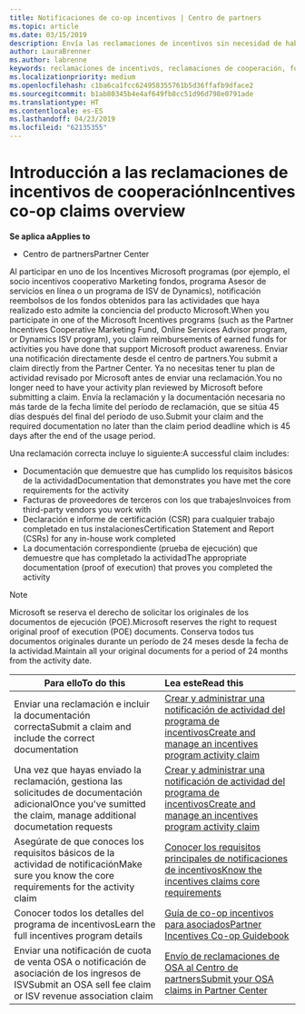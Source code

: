```yaml
---
title: Notificaciones de co-op incentivos | Centro de partners
ms.topic: article
ms.date: 03/15/2019
description: Envía las reclamaciones de incentivos sin necesidad de haber revisado antes tu plan de actividad.
author: LauraBrenner
ms.author: labrenne
keywords: reclamaciones de incentivos, reclamaciones de cooperación, fondos de cooperación
ms.localizationpriority: medium
ms.openlocfilehash: c1ba6ca1fcc624958355761b5d36ffafb9dface2
ms.sourcegitcommit: b1ab80345b4e4af649fb8cc51d96d798e0791ade
ms.translationtype: HT
ms.contentlocale: es-ES
ms.lasthandoff: 04/23/2019
ms.locfileid: "62135355"
---
```

# <a name="incentives-co-op-claims-overview"></a><span data-ttu-id="9642d-104">Introducción a las reclamaciones de incentivos de cooperación</span><span class="sxs-lookup"><span data-stu-id="9642d-104">Incentives co-op claims overview</span></span>

<span data-ttu-id="9642d-105">**Se aplica a**</span><span class="sxs-lookup"><span data-stu-id="9642d-105">**Applies to**</span></span>

- <span data-ttu-id="9642d-106">Centro de partners</span><span class="sxs-lookup"><span data-stu-id="9642d-106">Partner Center</span></span>

<span data-ttu-id="9642d-107">Al participar en uno de los Incentives Microsoft programas (por ejemplo, el socio incentivos cooperativo Marketing fondos, programa Asesor de servicios en línea o un programa de ISV de Dynamics), notificación reembolsos de los fondos obtenidos para las actividades que haya realizado esto admite la conciencia del producto Microsoft.</span><span class="sxs-lookup"><span data-stu-id="9642d-107">When you participate in one of the Microsoft Incentives programs (such as the Partner Incentives Cooperative Marketing Fund, Online Services Advisor program, or Dynamics ISV program), you claim reimbursements of earned funds for activities you have done that support Microsoft product awareness.</span></span> <span data-ttu-id="9642d-108">Enviar una notificación directamente desde el centro de partners.</span><span class="sxs-lookup"><span data-stu-id="9642d-108">You submit a claim directly from the Partner Center.</span></span> <span data-ttu-id="9642d-109">Ya no necesitas tener tu plan de actividad revisado por Microsoft antes de enviar una reclamación.</span><span class="sxs-lookup"><span data-stu-id="9642d-109">You no longer need to have your activity plan reviewed by Microsoft before submitting a claim.</span></span> <span data-ttu-id="9642d-110">Envía la reclamación y la documentación necesaria no más tarde de la fecha límite del período de reclamación, que se sitúa 45 días después del final del período de uso.</span><span class="sxs-lookup"><span data-stu-id="9642d-110">Submit your claim and the required documentation no later than the claim period deadline which is 45 days after the end of the usage period.</span></span> 

<span data-ttu-id="9642d-111">Una reclamación correcta incluye lo siguiente:</span><span class="sxs-lookup"><span data-stu-id="9642d-111">A successful claim includes:</span></span>

- <span data-ttu-id="9642d-112">Documentación que demuestre que has cumplido los requisitos básicos de la actividad</span><span class="sxs-lookup"><span data-stu-id="9642d-112">Documentation that demonstrates you have met the core requirements for the activity</span></span>
- <span data-ttu-id="9642d-113">Facturas de proveedores de terceros con los que trabajes</span><span class="sxs-lookup"><span data-stu-id="9642d-113">Invoices from third-party vendors you work with</span></span>
- <span data-ttu-id="9642d-114">Declaración e informe de certificación (CSR) para cualquier trabajo completado en tus instalaciones</span><span class="sxs-lookup"><span data-stu-id="9642d-114">Certification Statement and Report (CSRs) for any in-house work completed</span></span>
- <span data-ttu-id="9642d-115">La documentación correspondiente (prueba de ejecución) que demuestre que has completado la actividad</span><span class="sxs-lookup"><span data-stu-id="9642d-115">The appropriate documentation (proof of execution) that proves you completed the activity</span></span> 

>[!NOTE]
><span data-ttu-id="9642d-116">Microsoft se reserva el derecho de solicitar los originales de los documentos de ejecución (POE).</span><span class="sxs-lookup"><span data-stu-id="9642d-116">Microsoft reserves the right to request original proof of execution (POE) documents.</span></span> <span data-ttu-id="9642d-117">Conserva todos tus documentos originales durante un período de 24 meses desde la fecha de la actividad.</span><span class="sxs-lookup"><span data-stu-id="9642d-117">Maintain all your original documents for a period of 24 months from the activity date.</span></span> 

|<span data-ttu-id="9642d-118">**Para ello**</span><span class="sxs-lookup"><span data-stu-id="9642d-118">**To do this**</span></span>   |<span data-ttu-id="9642d-119">**Lea este**</span><span class="sxs-lookup"><span data-stu-id="9642d-119">**Read this**</span></span>   |
|-----------------|:--------------------------------------|
|<span data-ttu-id="9642d-120">Enviar una reclamación e incluir la documentación correcta</span><span class="sxs-lookup"><span data-stu-id="9642d-120">Submit a claim and include the correct documentation</span></span>|[<span data-ttu-id="9642d-121">Crear y administrar una notificación de actividad del programa de incentivos</span><span class="sxs-lookup"><span data-stu-id="9642d-121">Create and manage an incentives program activity claim</span></span>](create-incentives-claims.md)|
|<span data-ttu-id="9642d-122">Una vez que hayas enviado la reclamación, gestiona las solicitudes de documentación adicional</span><span class="sxs-lookup"><span data-stu-id="9642d-122">Once you've sumitted the claim, manage additional documetation requests</span></span>|[<span data-ttu-id="9642d-123">Crear y administrar una notificación de actividad del programa de incentivos</span><span class="sxs-lookup"><span data-stu-id="9642d-123">Create and manage an incentives program activity claim</span></span>](create-incentives-claims.md)  |
|<span data-ttu-id="9642d-124">Asegúrate de que conoces los requisitos básicos de la actividad de notificación</span><span class="sxs-lookup"><span data-stu-id="9642d-124">Make sure you know the core requirements for the activity claim</span></span>|[<span data-ttu-id="9642d-125">Conocer los requisitos principales de notificaciones de incentivos</span><span class="sxs-lookup"><span data-stu-id="9642d-125">Know the incentives claims core requirements</span></span>](core-requirements.md)   |
|<span data-ttu-id="9642d-126">Conocer todos los detalles del programa de incentivos</span><span class="sxs-lookup"><span data-stu-id="9642d-126">Learn the full incentives program details</span></span>|[<span data-ttu-id="9642d-127">Guía de co-op incentivos para asociados</span><span class="sxs-lookup"><span data-stu-id="9642d-127">Partner Incentives Co-op Guidebook</span></span>](https://assets.microsoft.com/coop-guidebook.pdf)
|<span data-ttu-id="9642d-128">Enviar una notificación de cuota de venta OSA o notificación de asociación de los ingresos de ISV</span><span class="sxs-lookup"><span data-stu-id="9642d-128">Submit an OSA sell fee claim or ISV revenue association claim</span></span> |[<span data-ttu-id="9642d-129">Envío de reclamaciones de OSA al Centro de partners</span><span class="sxs-lookup"><span data-stu-id="9642d-129">Submit your OSA claims in Partner Center</span></span>](submit-osa-claim.md)|
                                                                                 
                                   